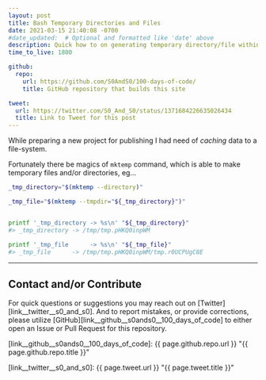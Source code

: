 ```yaml
---
layout: post
title: Bash Temporary Directories and Files
date: 2021-03-15 21:40:08 -0700
#date_updated:  # Optional and formatted like 'date' above
description: Quick how to on generating temporary directory/file within Bash scripts
time_to_live: 1800

github:
  repo:
    url: https://github.com/S0AndS0/100-days-of-code/
    title: GitHub repository that builds this site

tweet:
  url: https://twitter.com/S0_And_S0/status/1371684226635026434
  title: Link to Tweet for this post
---
```




While preparing a new project for publishing I had need of _caching_ data to a file-system.


Fortunately there be magics of `mktemp` command, which is able to make temporary files and/or directories, eg...


```bash
_tmp_directory="$(mktemp --directory)"

_tmp_file="$(mktemp --tmpdir="${_tmp_directory}")"


printf '_tmp_directory -> %s\n' "${_tmp_directory}"
#> _tmp_directory -> /tmp/tmp.pHKQ0inpWM

printf '_tmp_file      -> %s\n' "${_tmp_file}"
#> _tmp_file      -> /tmp/tmp.pHKQ0inpWM/tmp.r0UCPUgC8E
```


______


## Contact and/or Contribute
[heading__contact_andor_contribute]: #contact-andor-contribute


For quick questions or suggestions you may reach out on [Twitter][link__twitter__s0_and_s0]. And to report mistakes, or provide corrections, please utilize [GitHub][link__github__s0ands0__100_days_of_code] to either open an Issue or Pull Request for this repository.



[link__github__s0ands0__100_days_of_code]: {{ page.github.repo.url }} "{{ page.github.repo.title }}"

[link__twitter__s0_and_s0]: {{ page.tweet.url }} "{{ page.tweet.title }}"

